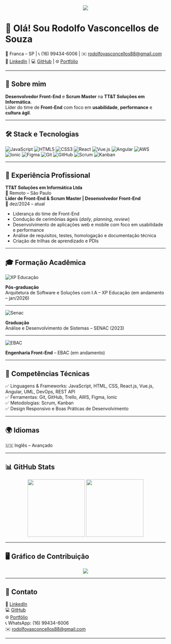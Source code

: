 <div align="center">
  <img src="https://capsule-render.vercel.app/api?type=waving&color=0D1117,1F6FEB&height=200&section=header&text=Rodolfo%20Vasconcellos%20%7C%20Software%20Engineer&fontSize=40&fontColor=FFFFFF" />
</div>

# 👋 Olá! Sou Rodolfo Vasconcellos de Souza

📍 Franca – SP | 📞 (16) 99434-6006 | ✉️ rodolfovasconcellos88@gmail.com  
🔗 [LinkedIn](#) | 💻 [GitHub](https://github.com/rodolfosouza88/) | 🌐 [Portfólio](https://rodolfosouza-myportfolio.netlify.app/)

---

## 🚀 Sobre mim

**Desenvolvedor Front-End** e **Scrum Master** na **TT&T Soluções em Informática**.  
Líder do time de **Front-End** com foco em **usabilidade**, **performance** e **cultura ágil**.

---

## 🛠️ Stack e Tecnologias

![JavaScript](https://img.shields.io/badge/JavaScript-F7DF1E?style=flat&logo=javascript&logoColor=000)
![HTML5](https://img.shields.io/badge/HTML5-E34F26?style=flat&logo=html5&logoColor=fff)
![CSS3](https://img.shields.io/badge/CSS3-1572B6?style=flat&logo=css3&logoColor=fff)
![React](https://img.shields.io/badge/React-20232A?style=flat&logo=react&logoColor=61DAFB)
![Vue.js](https://img.shields.io/badge/Vue.js-35495E?style=flat&logo=vue.js&logoColor=4FC08D)
![Angular](https://img.shields.io/badge/Angular-DD0031?style=flat&logo=angular&logoColor=fff)
![AWS](https://img.shields.io/badge/AWS-232F3E?style=flat&logo=amazon-aws&logoColor=FF9900)
![Ionic](https://img.shields.io/badge/Ionic-3880FF?style=flat&logo=ionic&logoColor=fff)
![Figma](https://img.shields.io/badge/Figma-F24E1E?style=flat&logo=figma&logoColor=fff)
![Git](https://img.shields.io/badge/Git-F05032?style=flat&logo=git&logoColor=fff)
![GitHub](https://img.shields.io/badge/GitHub-181717?style=flat&logo=github&logoColor=fff)
![Scrum](https://img.shields.io/badge/Scrum-6DB33F?style=flat&logo=scrumalliance&logoColor=fff)
![Kanban](https://img.shields.io/badge/Kanban-007ACC?style=flat&logo=azuredevops&logoColor=fff)

---

## 💼 Experiência Profissional

**TT&T Soluções em Informática Ltda**  
📍 Remoto – São Paulo  
**Líder de Front-End & Scrum Master | Desenvolvedor Front-End**  
📅 dez/2024 – atual

- Liderança do time de Front-End
- Condução de cerimônias ágeis (*daily*, *planning*, *review*)
- Desenvolvimento de aplicações web e mobile com foco em usabilidade e performance
- Análise de requisitos, testes, homologação e documentação técnica
- Criação de trilhas de aprendizado e PDIs

---

## 🎓 Formação Acadêmica

![XP Educação](https://img.shields.io/badge/XP%20Educação-Arquitetura%20de%20Software%20e%20IA-blue)

**Pós-graduação**  
Arquitetura de Software e Soluções com I.A – XP Educação (em andamento – jan/2026)

---

![Senac](https://img.shields.io/badge/Senac-ADS-orange)

**Graduação**  
Análise e Desenvolvimento de Sistemas – SENAC (2023)

---

![EBAC](https://img.shields.io/badge/EBAC-Engenharia%20Front%20End-yellow)

**Engenharia Front-End** – EBAC (em andamento)

---

## 🧩 Competências Técnicas

✅ Linguagens & Frameworks: JavaScript, HTML, CSS, React.js, Vue.js, Angular, UML, DevOps, REST API  
✅ Ferramentas: Git, GitHub, Trello, AWS, Figma, Ionic  
✅ Metodologias: Scrum, Kanban  
✅ Design Responsivo e Boas Práticas de Desenvolvimento

---

## 🌍 Idiomas

🇺🇸 Inglês – Avançado

---

## 📊 GitHub Stats

<div align="center">
  <img height="180em" src="https://github-readme-stats.vercel.app/api?username=rodolfosouza88&show_icons=true&theme=github_dark&count_private=true" />
  <img height="180em" src="https://github-readme-stats.vercel.app/api/top-langs/?username=rodolfosouza88&layout=compact&theme=github_dark" />
</div>

---

## 🖥️ Gráfico de Contribuição

<div align="center">
  <img src="https://github-readme-activity-graph.vercel.app/graph?username=rodolfosouza88&theme=github-compact" />
</div>

---

## 🤝 Contato

🔗 [LinkedIn](#)  
💻 [GitHub](https://github.com/rodolfosouza88/)  
🌐 [Portfólio](https://rodolfosouza-myportfolio.netlify.app/)  
📞 WhatsApp: (16) 99434-6006  
✉️ rodolfovasconcellos88@gmail.com

---
